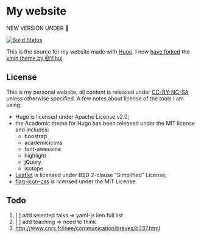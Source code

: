 # My website

NEW VERSION UNDER :construction:

[![Build Status](https://travis-ci.org/KevCaz/KevCaz.github.io.svg?branch=dev)](https://travis-ci.org/KevCaz/KevCaz.github.io)

This is the source for my website made with [Hugo](https://gohugo.io).
I now [have forked](https://github.com/KevCaz/hugo-xmin) the [xmin theme by @Yihui](https://github.com/yihui/hugo-xmin).


## License

This is my personal website, all content is released under [CC-BY-NC-SA](https://creativecommons.org/licenses/by-nc-sa/4.0/) unless otherwise
specified. A few notes about license of the tools I am using:

  - Hugo is licensed under Apache License v2.0;
  - the Academic theme for Hugo has been released under the MIT license and includes:
    - boostrap
    - academicicons
    - font-awesome
    - highlight
    - jQuery
    - isotope
  - [Leaflet](http://leafletjs.com) is licensed under BSD 2-clause "Simplified" License;
  - [flag-icon-css](http://flag-icon-css.lip.is/) is licensed under the MIT License.


## Todo

1. [ ] add selected talks => yaml-js lien full list
2. [ ] add teaching => need to think
3. http://www.cnrs.fr/inee/communication/breves/b337.html
